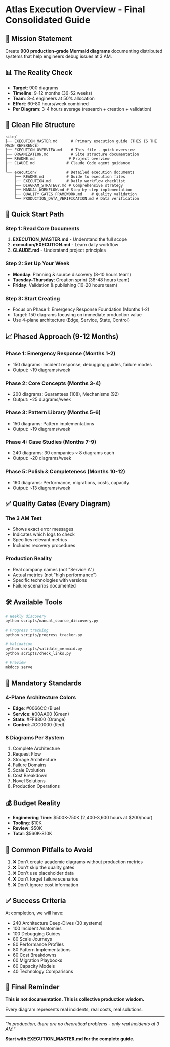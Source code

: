# Atlas Execution Overview - Final Consolidated Guide

## 🎯 Mission Statement

Create **900 production-grade Mermaid diagrams** documenting distributed systems that help engineers debug issues at 3 AM.

## 📊 The Reality Check

- **Target**: 900 diagrams
- **Timeline**: 9-12 months (36-52 weeks)
- **Team**: 3-4 engineers at 50% allocation
- **Effort**: 60-80 hours/week combined
- **Per Diagram**: 3-4 hours average (research + creation + validation)

## 📁 Clean File Structure

```
site/
├── EXECUTION_MASTER.md      # Primary execution guide (THIS IS THE MAIN REFERENCE)
├── EXECUTION_OVERVIEW.md    # This file - quick overview
├── ORGANIZATION.md          # Site structure documentation
├── README.md               # Project overview
├── CLAUDE.md              # Claude Code agent guidance
│
└── execution/             # Detailed execution documents
    ├── README.md          # Guide to execution files
    ├── EXECUTION.md       # Daily workflow checklist
    ├── DIAGRAM_STRATEGY.md # Comprehensive strategy
    ├── MANUAL_WORKFLOW.md # Step-by-step implementation
    ├── QUALITY_GATES_FRAMEWORK.md    # Quality validation
    └── PRODUCTION_DATA_VERIFICATION.md # Data verification
```

## 🚀 Quick Start Path

### Step 1: Read Core Documents
1. **EXECUTION_MASTER.md** - Understand the full scope
2. **execution/EXECUTION.md** - Learn daily workflow
3. **CLAUDE.md** - Understand project principles

### Step 2: Set Up Your Week
- **Monday**: Planning & source discovery (8-10 hours team)
- **Tuesday-Thursday**: Creation sprint (36-48 hours team)
- **Friday**: Validation & publishing (16-20 hours team)

### Step 3: Start Creating
- Focus on Phase 1: Emergency Response Foundation (Months 1-2)
- Target: 150 diagrams focusing on immediate production value
- Use 4-plane architecture (Edge, Service, State, Control)

## 📈 Phased Approach (9-12 Months)

### Phase 1: Emergency Response (Months 1-2)
- 150 diagrams: Incident response, debugging guides, failure modes
- Output: ~19 diagrams/week

### Phase 2: Core Concepts (Months 3-4)
- 200 diagrams: Guarantees (108), Mechanisms (92)
- Output: ~25 diagrams/week

### Phase 3: Pattern Library (Months 5-6)
- 150 diagrams: Pattern implementations
- Output: ~19 diagrams/week

### Phase 4: Case Studies (Months 7-9)
- 240 diagrams: 30 companies × 8 diagrams each
- Output: ~20 diagrams/week

### Phase 5: Polish & Completeness (Months 10-12)
- 160 diagrams: Performance, migrations, costs, capacity
- Output: ~13 diagrams/week

## ✅ Quality Gates (Every Diagram)

### The 3 AM Test
- Shows exact error messages
- Indicates which logs to check
- Specifies relevant metrics
- Includes recovery procedures

### Production Reality
- Real company names (not "Service A")
- Actual metrics (not "high performance")
- Specific technologies with versions
- Failure scenarios documented

## 🛠️ Available Tools

```bash
# Weekly discovery
python scripts/manual_source_discovery.py

# Progress tracking
python scripts/progress_tracker.py

# Validation
python scripts/validate_mermaid.py
python scripts/check_links.py

# Preview
mkdocs serve
```

## 🎨 Mandatory Standards

### 4-Plane Architecture Colors
- **Edge**: #0066CC (Blue)
- **Service**: #00AA00 (Green)
- **State**: #FF8800 (Orange)
- **Control**: #CC0000 (Red)

### 8 Diagrams Per System
1. Complete Architecture
2. Request Flow
3. Storage Architecture
4. Failure Domains
5. Scale Evolution
6. Cost Breakdown
7. Novel Solutions
8. Production Operations

## 💰 Budget Reality

- **Engineering Time**: $500K-750K (2,400-3,600 hours at $200/hour)
- **Tooling**: $10K
- **Review**: $50K
- **Total**: $560K-810K

## 🚨 Common Pitfalls to Avoid

1. ❌ Don't create academic diagrams without production metrics
2. ❌ Don't skip the quality gates
3. ❌ Don't use placeholder data
4. ❌ Don't forget failure scenarios
5. ❌ Don't ignore cost information

## ✅ Success Criteria

At completion, we will have:
- 240 Architecture Deep-Dives (30 systems)
- 100 Incident Anatomies
- 100 Debugging Guides
- 80 Scale Journeys
- 80 Performance Profiles
- 80 Pattern Implementations
- 60 Cost Breakdowns
- 60 Migration Playbooks
- 60 Capacity Models
- 40 Technology Comparisons

## 🎯 Final Reminder

**This is not documentation. This is collective production wisdom.**

Every diagram represents real incidents, real costs, real solutions.

---

*"In production, there are no theoretical problems - only real incidents at 3 AM."*

**Start with EXECUTION_MASTER.md for the complete guide.**